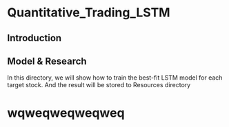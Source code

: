 # Quantitative_Trading_LSTM
## Introduction

## Model & Research
In this directory, we will show how to train the best-fit LSTM model for each target stock. And the result will be stored to Resources directory

# wqweqweqweqweq
